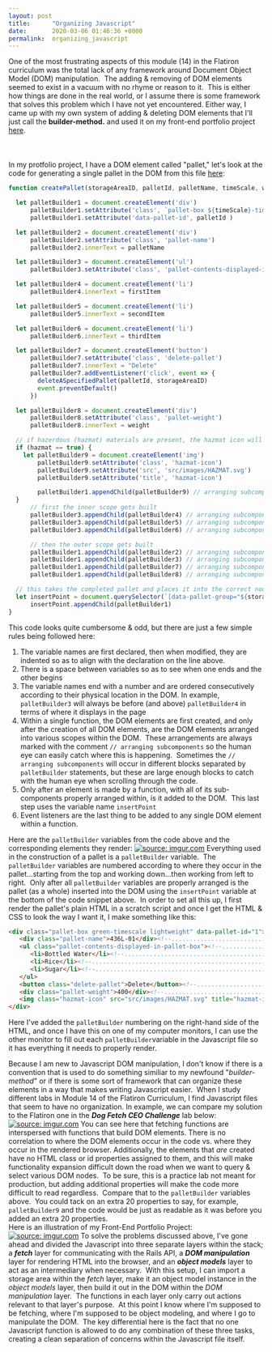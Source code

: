 ```yaml
---
layout: post
title:      "Organizing Javascript"
date:       2020-03-06 01:46:36 +0000
permalink:  organizing_javascript
---
```



One of the most frustrating aspects of this module (14) in the Flatiron curriculum was the total lack of any framework around Document Object Model (DOM) manipulation.&nbsp;  The adding & removing of DOM elements seemed to exist in a vacuum with no rhyme or reason to it.&nbsp;  This is either how things are done in the real world, or I assume there is some framework that solves this problem which I have not yet encountered.  Either way, I came up with my own system of adding & deleting DOM elements that I'll just call the **builder-method.**  and used it on my front-end portfolio project [here](https://github.com/Richard-Burd/front-end-portfolio-project).  
<br><br><br>
In my protfolio project, I have a DOM element called "pallet," let's look at the code for generating a single pallet in the DOM from this file [here](https://github.com/Richard-Burd/front-end-portfolio-project/blob/master/front-end/src/index.js):
```javascript
function createPallet(storageAreaID, palletId, palletName, timeScale, weightScale, firstItem, secondItem, thirdItem, weight, hazmat ){

  let palletBuilder1 = document.createElement('div')
      palletBuilder1.setAttribute('class', `pallet-box ${timeScale}-timescale ${weightScale}`)
      palletBuilder1.setAttribute('data-pallet-id', palletId )

  let palletBuilder2 = document.createElement('div')
      palletBuilder2.setAttribute('class', 'pallet-name')
      palletBuilder2.innerText = palletName

  let palletBuilder3 = document.createElement('ul')
      palletBuilder3.setAttribute('class', 'pallet-contents-displayed-in-pallet-box')

  let palletBuilder4 = document.createElement('li')
      palletBuilder4.innerText = firstItem

  let palletBuilder5 = document.createElement('li')
      palletBuilder5.innerText = secondItem

  let palletBuilder6 = document.createElement('li')
      palletBuilder6.innerText = thirdItem

  let palletBuilder7 = document.createElement('button')
      palletBuilder7.setAttribute('class', 'delete-pallet')
      palletBuilder7.innerText = "Delete"
      palletBuilder7.addEventListener('click', event => {
        deleteASpecifiedPallet(palletId, storageAreaID)
        event.preventDefault()
      })

  let palletBuilder8 = document.createElement('div')
      palletBuilder8.setAttribute('class', 'pallet-weight')
      palletBuilder8.innerText = weight

  // if hazerdous (hazmat) materials are present, the hazmat icon will appear
  if (hazmat == true) {
    let palletBuilder9 = document.createElement('img')
        palletBuilder9.setAttribute('class', 'hazmat-icon')
        palletBuilder9.setAttribute('src', 'src/images/HAZMAT.svg')
        palletBuilder9.setAttribute('title', 'hazmat-icon')

        palletBuilder1.appendChild(palletBuilder9) // arranging subcomponents
  }
      // first the inner scope gets built
      palletBuilder3.appendChild(palletBuilder4) // arranging subcomponents
      palletBuilder3.appendChild(palletBuilder5) // arranging subcomponents
      palletBuilder3.appendChild(palletBuilder6) // arranging subcomponents

      // then the outer scope gets built
      palletBuilder1.appendChild(palletBuilder2) // arranging subcomponents
      palletBuilder1.appendChild(palletBuilder3) // arranging subcomponents
      palletBuilder1.appendChild(palletBuilder7) // arranging subcomponents
      palletBuilder1.appendChild(palletBuilder8) // arranging subcomponents

  // this takes the completed pallet and places it into the correct node ont the DOM
  let insertPoint = document.querySelector(`[data-pallet-group="${storageAreaID}"]`)
      insertPoint.appendChild(palletBuilder1)
}
```
This code looks quite cumbersome & odd, but there are just a few simple rules being followed here:

 1. The variable names are first declared, then when modified, they are indented so as to align with the declaration on the line above.
 2. There is a space between variables so as to see when one ends and the
   other begins
 3. The variable names end with a number and are ordered consecutively according to their physical location in the DOM.  In example, ```palletBuilder3``` will always be before (and above) ```palletBuilder4``` in terms of where it displays in the page
 4. Within a single function, the DOM elements are first created, and only after the creation of all DOM elements, are the DOM elements arranged into various scopes within the DOM.&nbsp;  These arrangements are always marked with the comment ```// arranging subcomponents``` so the human eye can easily catch where this is happening.&nbsp;  Sometimes the ```// arranging subcomponents``` will occur in different blocks separated by ```palletBuilder``` statements, but these are large enough blocks to catch with the human eye when scrolling through the code.
 5. Only after an element is made by a function, with all of its sub-components properly arranged within, is it added to the DOM.&nbsp;  This last step uses the variable name ```insertPoint```
 6. Event listeners are the last thing to be added to any single DOM element within a function.

Here are the ```palletBuilder``` variables from the code above and the corresponding elements they render:
<a href="https://imgur.com/qQ4WB6Y"><img src="https://i.imgur.com/qQ4WB6Y.jpg" title="source: imgur.com" /></a>
Everything used in the construction of a pallet is a ```palletBuilder``` variable.&nbsp;  The ```palletBuilder``` variables are numbered according to where they occur in the pallet...starting from the top and working down...then working from left to right.&nbsp;  Only after all ```palletBuilder``` variables are properly arranged is the pallet (as a whole) inserted into the DOM using the ```insertPoint``` variable at the bottom of the code snippet above.&nbsp; In order to set all this up, I first render the pallet's plain HTML in a scratch script and once I get the HTML & CSS to look the way I want it, I make something like this:
```html
<div class="pallet-box green-timescale lightweight" data-pallet-id="1"><!--.....(palletBuilder1) -->
   <div class="pallet-name">436L-01</div><!--...................................(palletBuilder2) -->
   <ul class="pallet-contents-displayed-in-pallet-box"><!--.....................(palletBuilder3) -->
      <li>Bottled Water</li><!--................................................(palletBuilder4) -->
      <li>Rice</li><!--.........................................................(palletBuilder5) -->
      <li>Sugar</li><!--........................................................(palletBuilder6) -->
   </ul>
   <button class="delete-pallet">Delete</button><!--............................(palletBuilder7) -->
   <div class="pallet-weight">400</div><!--.....................................(palletBuilder8) -->
   <img class="hazmat-icon" src="src/images/HAZMAT.svg" title="hazmat-icon"><!--(palletBuilder9) -->
</div>
```
Here I've added the ```palletBuilder``` numbering on the right-hand side of the HTML, and once I have this on one of my computer monitors, I can use the other monitor to fill out each ```palletBuilder```variable in the Javascript file so it has everything it needs to properly render.

Because I am new to Javascript DOM manipulation, I don't know if there is a convention that is used to do something similiar to my newfound "*builder-method*" or if there is some sort of framework that can organize these elements in a way that makes writing Javascript easier.&nbsp;  When I study different labs in Module 14 of the Flatiron Curriculum, I find Javascript files that seem to have no organization.  In example, we can compare my solution to the Flatiron one in the ***Dog Fetch CEO Challenge*** lab below:
<a href="https://imgur.com/Gp7XTqb"><img src="https://i.imgur.com/Gp7XTqb.jpg" title="source: imgur.com" /></a>
You can see here that fetching functions are interspersed with functions that build DOM elements.  There is no correlation to where the DOM elements occur in the code vs. where they occur in the rendered browser.  Additionally, the elements that *are* created have no HTML class or id properties assigned to them, and this will make functionality expansion difficult down the road when we want to query & select various DOM nodes.&nbsp;  To be sure, this is a practice lab not meant for production, but adding additional properties will make the code more difficult to read regardless.&nbsp;  Compare that to the ```palletBuilder``` variables above.&nbsp; You could tack on an extra 20 properties to say, for example, ```palletBuilder9``` and the code would be just as readable as it was before you added an extra 20 properties.&nbsp;
<br>
Here is an illustration of my Front-End Portfolio Project:
<a href="https://imgur.com/kuZNkUJ"><img src="https://i.imgur.com/kuZNkUJ.jpg" title="source: imgur.com" /></a>
To solve the problems discussed above, I've gone ahead and divided the Javascript into three separate layers within the stack; a ***fetch*** layer for communicating with the Rails API, a ***DOM manipulation*** layer for rendering HTML into the browser, and an ***object models*** layer to act as an intermediary when necessary.&nbsp;  With this setup, I can import a storage area within the *fetch* layer, make it an object model instance in the *object models* layer, then build it out in the DOM within the *DOM manipulation* layer.&nbsp; The functions in each layer only carry out actions relevant to that layer's purpose.&nbsp; At this point I know where I'm supposed to be fetching, where I'm supposed to be object modeling, and where I go to manipulate the DOM.&nbsp;  The key differential here is the fact that no one Javascript function is allowed to do any combination of these three tasks, creating a clean separation of concerns within the Javascript file itself.

